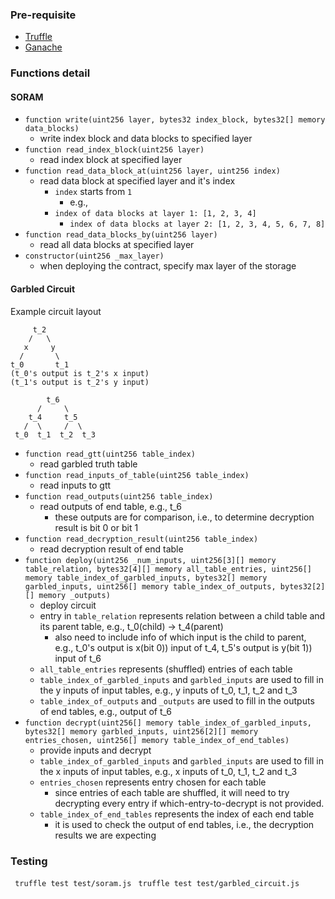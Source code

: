 ### Pre-requisite

- [Truffle](https://www.trufflesuite.com/truffle)
- [Ganache](https://www.trufflesuite.com/ganache)

### Functions detail

#### SORAM
- `function write(uint256 layer, bytes32 index_block, bytes32[] memory data_blocks)`
  - write index block and data blocks to specified layer
- `function read_index_block(uint256 layer)`
  - read index block at specified layer
- `function read_data_block_at(uint256 layer, uint256 index)`
  - read data block at specified layer and it's index
    - `index` starts from `1`
      - e.g.,
    - `index of data blocks at layer 1: [1, 2, 3, 4]`
      - `index of data blocks at layer 2: [1, 2, 3, 4, 5, 6, 7, 8]`
- `function read_data_blocks_by(uint256 layer)`
  - read all data blocks at specified layer
- `constructor(uint256 _max_layer)`
  - when deploying the contract, specify max layer of the storage

#### Garbled Circuit

Example circuit layout
```
     t_2
    /   \
   x     y
  /       \
t_0       t_1
(t_0's output is t_2's x input)
(t_1's output is t_2's y input)
```

```
        t_6
      /     \
    t_4     t_5
   /  \     /  \
 t_0  t_1  t_2  t_3
```

- `function read_gtt(uint256 table_index)`
  - read garbled truth table
- `function read_inputs_of_table(uint256 table_index)`
  - read inputs to gtt
- `function read_outputs(uint256 table_index)`
  - read outputs of end table, e.g., t_6
    - these outputs are for comparison, i.e., to determine decryption result is bit 0 or bit 1
- `function read_decryption_result(uint256 table_index)`
  - read decryption result of end table
- `function deploy(uint256 _num_inputs, uint256[3][] memory table_relation, bytes32[4][] memory all_table_entries, uint256[] memory table_index_of_garbled_inputs, bytes32[] memory garbled_inputs, uint256[] memory table_index_of_outputs, bytes32[2][] memory _outputs)`
  - deploy circuit
  - entry in `table_relation` represents relation between a child table and its parent table, e.g., t_0(child) -> t_4(parent)
    - also need to include info of which input is the child to parent, e.g., t_0's output is x(bit 0)) input of t_4, t_5's output is y(bit 1)) input of t_6
  - `all_table_entries` represents (shuffled) entries of each table
  - `table_index_of_garbled_inputs` and `garbled_inputs` are used to fill in the y inputs of input tables, e.g., y inputs of t_0, t_1, t_2 and t_3
  - `table_index_of_outputs` and `_outputs` are used to fill in the outputs of end tables, e.g., output of t_6
- `function decrypt(uint256[] memory table_index_of_garbled_inputs, bytes32[] memory garbled_inputs, uint256[2][] memory entries_chosen, uint256[] memory table_index_of_end_tables)`
  - provide inputs and decrypt
  - `table_index_of_garbled_inputs` and `garbled_inputs` are used to fill in the x inputs of input tables, e.g., x inputs of t_0, t_1, t_2 and t_3
  - `entries_chosen` represents entry chosen for each table
    - since entries of each table are shuffled, it will need to try decrypting every entry if which-entry-to-decrypt is not provided.
  - `table_index_of_end_tables` represents the index of each end table
    - it is used to check the output of end tables, i.e., the decryption results we are expecting


### Testing

` truffle test test/soram.js`
` truffle test test/garbled_circuit.js`